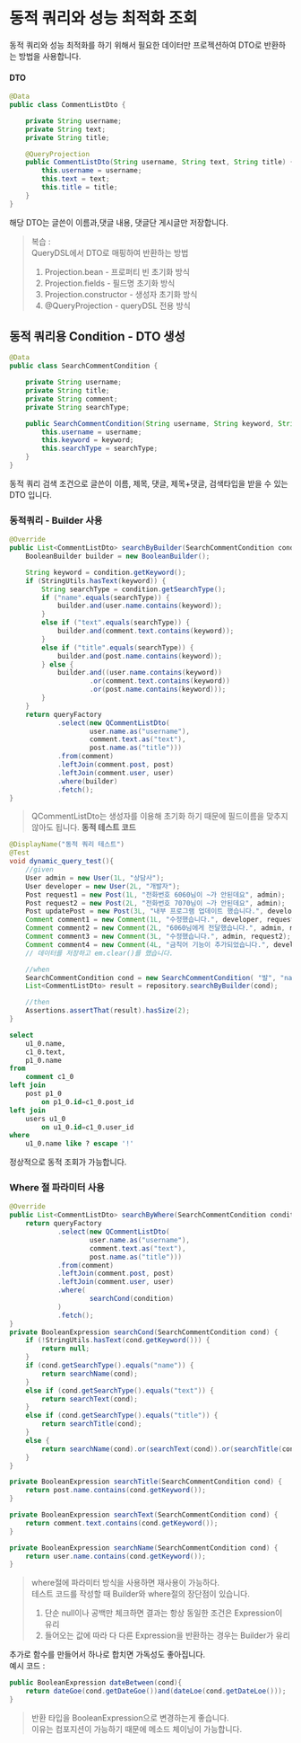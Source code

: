 # 동적 쿼리와 성능 최적화 조회
동적 쿼리와 성능 최적화를 하기 위해서 필요한 데이터만 프로젝션하여 
DTO로 반환하는 방법을 사용합니다.  
#### DTO
```Java
@Data
public class CommentListDto {

    private String username;
    private String text;
    private String title;

    @QueryProjection
    public CommentListDto(String username, String text, String title) {
        this.username = username;
        this.text = text;
        this.title = title;
    }
}
```  
해당 DTO는 글쓴이 이름과,댓글 내용, 댓글단 게시글만 저장합니다.  
> 복습 :   
> QueryDSL에서 DTO로 매핑하여 반환하는 방법
> 1. Projection.bean - 프로퍼티 빈 초기화 방식
> 2. Projection.fields - 필드명 초기화 방식
> 3. Projection.constructor - 생성자 초기화 방식
> 4. @QueryProjection - queryDSL 전용 방식  
  
## 동적 쿼리용 Condition - DTO 생성  
```Java
@Data
public class SearchCommentCondition {

    private String username;
    private String title;
    private String comment;
    private String searchType;

    public SearchCommentCondition(String username, String keyword, String searchType) {
        this.username = username;
        this.keyword = keyword;
        this.searchType = searchType;
    }
}
```  
동적 쿼리 검색 조건으로 글쓴이 이름, 제목, 댓글, 제목+댓글, 검색타입을 받을 수 있는
DTO 입니다.   

### 동적쿼리 - Builder 사용
```Java
@Override
public List<CommentListDto> searchByBuilder(SearchCommentCondition condition) {
    BooleanBuilder builder = new BooleanBuilder();

    String keyword = condition.getKeyword();
    if (StringUtils.hasText(keyword)) {
        String searchType = condition.getSearchType();
        if ("name".equals(searchType)) {
            builder.and(user.name.contains(keyword));
        }
        else if ("text".equals(searchType)) {
            builder.and(comment.text.contains(keyword));
        }
        else if ("title".equals(searchType)) {
            builder.and(post.name.contains(keyword));
        } else {
            builder.and((user.name.contains(keyword))
                    .or(comment.text.contains(keyword))
                    .or(post.name.contains(keyword)));
        }
    }
    return queryFactory
            .select(new QCommentListDto(
                    user.name.as("username"),
                    comment.text.as("text"),
                    post.name.as("title")))
            .from(comment)
            .leftJoin(comment.post, post)
            .leftJoin(comment.user, user)
            .where(builder)
            .fetch();
}
```  
> QCommentListDto는 생성자를 이용해 초기화 하기 때문에 필드이름을 맞추지 않아도 됩니다.
**동적 테스트 코드**
```Java
@DisplayName("동적 쿼리 테스트")
@Test
void dynamic_query_test(){
    //given
    User admin = new User(1L, "상담사");
    User developer = new User(2L, "개발자");
    Post request1 = new Post(1L, "전화번호 6060님이 ~가 안된데요", admin);
    Post request2 = new Post(2L, "전화번호 7070님이 ~가 안된데요", admin);
    Post updatePost = new Post(3L, "내부 프로그램 업데이트 했습니다.", developer);
    Comment comment1 = new Comment(1L, "수정했습니다.", developer, request1);
    Comment comment2 = new Comment(2L, "6060님에게 전달했습니다.", admin, request1);
    Comment comment3 = new Comment(3L, "수정했습니다.", admin, request2);
    Comment comment4 = new Comment(4L, "금칙어 기능이 추가되었습니다.", developer, updatePost);
    // 데이터를 저장하고 em.clear()를 했습니다.

    //when
    SearchCommentCondition cond = new SearchCommentCondition( "발", "name");
    List<CommentListDto> result = repository.searchByBuilder(cond);

    //then
    Assertions.assertThat(result).hasSize(2);
}
```  
```SQL
select
    u1_0.name,
    c1_0.text,
    p1_0.name 
from
    comment c1_0 
left join
    post p1_0 
        on p1_0.id=c1_0.post_id 
left join
    users u1_0 
        on u1_0.id=c1_0.user_id 
where
    u1_0.name like ? escape '!'
```  
정상적으로 동적 조회가 가능합니다.  
  
### Where 절 파라미터 사용
```Java
@Override
public List<CommentListDto> searchByWhere(SearchCommentCondition condition) {
    return queryFactory
            .select(new QCommentListDto(
                    user.name.as("username"),
                    comment.text.as("text"),
                    post.name.as("title")))
            .from(comment)
            .leftJoin(comment.post, post)
            .leftJoin(comment.user, user)
            .where(
                    searchCond(condition)
            )
            .fetch();
}
private BooleanExpression searchCond(SearchCommentCondition cond) {
    if (!StringUtils.hasText(cond.getKeyword())) {
        return null;
    }
    if (cond.getSearchType().equals("name")) {
        return searchName(cond);
    }
    else if (cond.getSearchType().equals("text")) {
        return searchText(cond);
    }
    else if (cond.getSearchType().equals("title")) {
        return searchTitle(cond);
    }
    else {
        return searchName(cond).or(searchText(cond)).or(searchTitle(cond));
    }
}

private BooleanExpression searchTitle(SearchCommentCondition cond) {
    return post.name.contains(cond.getKeyword());
}

private BooleanExpression searchText(SearchCommentCondition cond) {
    return comment.text.contains(cond.getKeyword());
}

private BooleanExpression searchName(SearchCommentCondition cond) {
    return user.name.contains(cond.getKeyword());
}
```  
> where절에 파라미터 방식을 사용하면 재사용이 가능하다.  
> 테스트 코드를 작성할 때 Builder와 where절의 장단점이 있습니다.
> 1. 단순 null이나 공백만 체크하면 결과는 항상 동일한 조건은 Expression이 유리
> 2. 들어오는 값에 따라 다 다른 Expression을 반환하는 경우는 Builder가 유리

추가로 함수를 만들어서 하나로 합치면 가독성도 좋아집니다.  
예시 코드 :
```Java
public BooleanExpression dateBetween(cond){
    return dateGoe(cond.getDateGoe())and(dateLoe(cond.getDateLoe()));
} 
```  
> 반환 타입을 BooleanExpression으로 변경하는게 좋습니다.  
이유는 컴포지션이 가능하기 때문에 메소드 체이닝이 가능합니다.